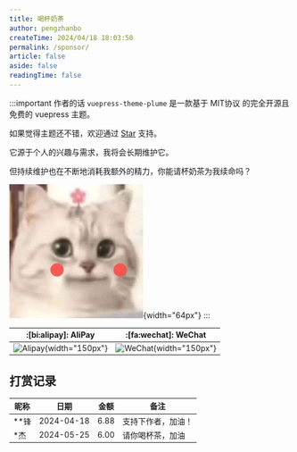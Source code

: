 ```yaml
---
title: 喝杯奶茶
author: pengzhanbo
createTime: 2024/04/18 18:03:50
permalink: /sponsor/
article: false
aside: false
readingTime: false
---
```


:::important 作者的话
`vuepress-theme-plume` 是一款基于 MIT协议 的完全开源且免费的 vuepress 主题。

如果觉得主题还不错，欢迎通过 [Star](https://github.com/pengzhanbo/vuepress-theme-plume) 支持。

它源于个人的兴趣与需求，我将会长期维护它。

但持续维护也在不断地消耗我额外的精力，你能请杯奶茶为我续命吗？

![cat](/images/sponsor/cute-cat.jpg){width="64px"}
:::

| :[bi:alipay]: AliPay                   | :[fa:wechat]: WeChat                      |
| -------------------------------------- | ----------------------------------------- |
| ![Alipay](https://static.pengzhanbo.cn/images/sponsor/ali_pay.jpg){width="150px"} | ![WeChat](https://static.pengzhanbo.cn/images/sponsor/wechat_pay.jpg){width="150px"} |

## 打赏记录

| 昵称 | 日期       | 金额   | 备注               |
| ---- | ---------- | ------ | ------------------ |
| **锋 | 2024-04-18 | 6.88   | 支持下作者，加油！ |
| *杰  | 2024-05-25 | 6.00   | 请你喝杯茶，加油   |
